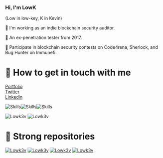 <!--
**lowk3v/lowk3v** is a ✨ _special_ ✨ repository because its `README.md` (this file) appears on your GitHub profile.

Here are some ideas to get you started:

- 🔭 I’m currently working on ...
- 🌱 I’m currently learning ...
- 👯 I’m looking to collaborate on ...
- 🤔 I’m looking for help with ...
- 💬 Ask me about ...
- 📫 How to reach me: ...
- 😄 Pronouns: ...
- ⚡ Fun fact: ...
<-- 
Readme Card: https://github.com/anuraghazra/github-readme-stats/blob/master/themes/README.md 
Badge: https://shields.io/category/social
Visitor: https://visitor-badge.glitch.me
Emoji: https://gist.github.com/rxaviers/7360908
-->

### Hi, I'm LowK
(Low in low-key, K in Kevin)

👯 I'm working as an indie blockchain security auditor. 

🔭 An ex-penetration tester from 2017.

👯 Participate in blockchain security contests on Code4rena, Sherlock, and Bug Hunter on Immunefi.

# :dolphin: How to get in touch with me

[Portfolio](https://lowk.me/projects)  
[Twitter](https://twitter.com/LowK3v_)  
[Linkedin](https://www.linkedin.com/in/Lowk3v) 

![Skills](https://img.shields.io/badge/Skills-Audit-blue)![Skills](https://img.shields.io/badge/-Code-success)![Skills](https://img.shields.io/badge/-Security-red)

![Lowk3v](https://github-readme-stats.vercel.app/api?username=lowk3v&show_icons=true&theme=gotham&count_private=true)
![Lowk3v](https://github-readme-stats.vercel.app/api/top-langs/?username=lowk3v&hide=php,javqascript,css,html,scss,c,tcl,asp&show_icons=true&count_private=true&theme=gotham&layout=compact&langs_count=8)

# :dog: Strong repositories

[![Lowk3v](https://github-readme-stats.vercel.app/api/pin/?username=lowk3v&repo=lowk-me&theme=react)](https://github.com/lowk3v/lowk-me)
[![Lowk3v](https://github-readme-stats.vercel.app/api/pin/?username=lowk3v&repo=foundry-audit-template&theme=react)](https://github.com/lowk3v/foundry-audit-template)
[![Lowk3v](https://github-readme-stats.vercel.app/api/pin/?username=lowk3v&repo=dapp-scaffold&theme=react)](https://github.com/lowk3v/dapp-scaffold)
[![Lowk3v](https://github-readme-stats.vercel.app/api/pin/?username=lowk3v&repo=telegram-bot-template&theme=react)]([https://github.com/lowk3v/hacks](https://github.com/lowk3v/telegram-bot-template)https://github.com/lowk3v/telegram-bot-template)
 
